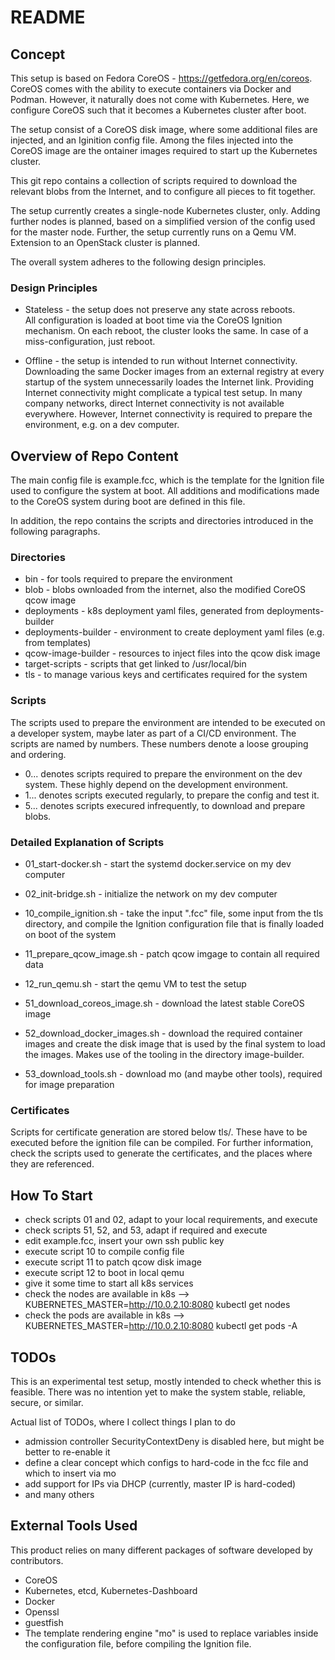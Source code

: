 # README
## Concept

This setup is based on Fedora CoreOS - https://getfedora.org/en/coreos. CoreOS 
comes with the ability to execute containers via Docker and Podman. However, it
naturally does not come with Kubernetes. Here, we configure CoreOS such that it 
becomes a Kubernetes cluster after boot.

The setup consist of a CoreOS disk image, where some additional files are 
injected, and an Iginition config file. Among the files injected into the CoreOS
image are the ontainer images required to start up the Kubernetes cluster. 

This git repo contains a collection of scripts required to download the 
relevant blobs from the Internet, and to configure all pieces to fit together.

The setup currently creates a single-node Kubernetes cluster, only. Adding 
further nodes is planned, based on a simplified version of the config used for
the master node. Further, the setup currently runs on a Qemu VM. Extension to
an OpenStack cluster is planned.

The overall system adheres to the following design principles.


### Design Principles
* Stateless - the setup does not preserve any state across reboots.  
  All configuration is loaded at boot time via the CoreOS Ignition mechanism.
  On each reboot, the cluster looks the same. In case of a miss-configuration,
  just reboot.

* Offline - the setup is intended to run without Internet connectivity.  
  Downloading the same Docker images from an external registry at every startup
  of the system unnecessarily loades the Internet link. Providing Internet 
  connectivity might complicate a typical test setup. In many company networks, 
  direct Internet connectivity is not available everywhere. However, Internet
  connectivity is required to prepare the environment, e.g. on a dev computer.
 
## Overview of Repo Content

The main config file is example.fcc, which is the template for the Ignition 
file used to configure the system at boot. All additions and modifications made
to the CoreOS system during boot are defined in this file.

In addition, the repo contains the scripts and directories introduced in the 
following paragraphs.

### Directories
* bin - for tools required to prepare the environment
* blob - blobs ownloaded from the internet, also the modified CoreOS qcow image
* deployments - k8s deployment yaml files, generated from deployments-builder
* deployments-builder - environment to create deployment yaml files (e.g. from
  templates)
* qcow-image-builder - resources to inject files into the qcow disk image 
* target-scripts - scripts that get linked to /usr/local/bin
* tls - to manage various keys and certificates required for the system

### Scripts
The scripts used to prepare the environment are intended to be executed on a 
developer system, maybe later as part of a CI/CD environment. The scripts are
named by numbers. These numbers denote a loose grouping and ordering.
* 0... denotes scripts required to prepare the environment on the dev system.
  These highly depend on the development environment.
* 1... denotes scripts executed regularly, to prepare the config and test it.
* 5... denotes scripts execured infrequently, to download and prepare blobs.

### Detailed Explanation of Scripts
* 01_start-docker.sh - start the systemd docker.service on my dev computer
* 02_init-bridge.sh - initialize the network on my dev computer

* 10_compile_ignition.sh - take the input ".fcc" file, some input from the tls
  directory, and compile the Ignition configuration file that is finally loaded
  on boot of the system
* 11_prepare_qcow_image.sh - patch qcow imgage to contain all required data
* 12_run_qemu.sh - start the qemu VM to test the setup

* 51_download_coreos_image.sh - download the latest stable CoreOS image
* 52_download_docker_images.sh - download the required container images and 
  create the disk image that is used by the final system to load the images. 
  Makes use of the tooling in the directory image-builder.
* 53_download_tools.sh - download mo (and maybe other tools), required for 
  image preparation

### Certificates

Scripts for certificate generation are stored below tls/. These have to be
executed before the ignition file can be compiled. For further information,
check the scripts used to generate the certificates, and the places where
they are referenced.

## How To Start

* check scripts 01 and 02, adapt to your local requirements, and execute
* check scripts 51, 52, and 53, adapt if required and execute
* edit example.fcc, insert your own ssh public key
* execute script 10 to compile config file
* execute script 11 to patch qcow disk image
* execute script 12 to boot in local qemu
* give it some time to start all k8s services
* check the nodes are available in k8s --> KUBERNETES_MASTER=http://10.0.2.10:8080 kubectl get nodes
* check the pods are available in k8s --> KUBERNETES_MASTER=http://10.0.2.10:8080 kubectl get pods -A

## TODOs
This is an experimental test setup, mostly intended to check whether this is 
feasible. There was no intention yet to make the system stable, reliable, 
secure, or similar.

Actual list of TODOs, where I collect things I plan to do
* admission controller SecurityContextDeny is disabled here, but might be 
  better to re-enable it
* define a clear concept which configs to hard-code in the fcc file and which 
  to insert via mo
* add support for IPs via DHCP (currently, master IP is hard-coded)
* and many others

## External Tools Used

This product relies on many different packages of software developed by 
contributors. 

* CoreOS
* Kubernetes, etcd, Kubernetes-Dashboard
* Docker
* Openssl
* guestfish
* The template rendering engine "mo" is used to replace variables inside the 
  configuration file, before compiling the Ignition file.
